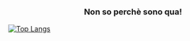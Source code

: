<h3 align="center">Non so perchè sono qua!</h3>

[![Top Langs](https://github-readme-stats.vercel.app/api/top-langs/?username=ZELA2000&layout=compact&theme=midnight-purple&hide_border=true&border_radius=15&show_icons=true)](https://github.com/anuraghazra/github-readme-stats)
